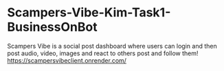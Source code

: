 # Scampers-Vibe-Kim-Task1-BusinessOnBot
Scampers Vibe is a social post dashboard where users can login and then post audio, video, images and react to others post and follow them!
https://scampersvibeclient.onrender.com/
